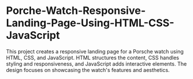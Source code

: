 # Porche-Watch-Responsive-Landing-Page-Using-HTML-CSS-JavaScript
This project creates a responsive landing page for a Porsche watch using HTML, CSS, and JavaScript. HTML structures the content, CSS handles styling and responsiveness, and JavaScript adds interactive elements. The design focuses on showcasing the watch's features and aesthetics.
